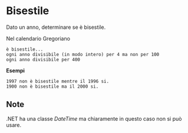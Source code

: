 # Bisestile

Dato un anno, determinare se è bisestile.

Nel calendario Gregoriano

```text
è bisestile...
ogni anno divisibile (in modo intero) per 4 ma non per 100
ogni anno divisibile per 400
```

**Esempi**
```
1997 non è bisestile mentre il 1996 si.  
1900 non è bisestile ma il 2000 si.
```

## Note

.NET ha una classe *DateTime* ma chiaramente in questo caso non si può usare.